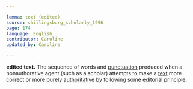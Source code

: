 ```yaml
---

lemma: text (edited)
source: shillingsburg_scholarly_1996
page: 174
language: English
contributor: Caroline
updated_by: Caroline

---
```


**edited text.** The sequence of words and [punctuation](punctuation.html) produced when a nonauthorative agent (such as a scholar) attempts to make a [text](text.html) more correct or more purely [authoritative](authoritative.html) by following some editorial principle.
